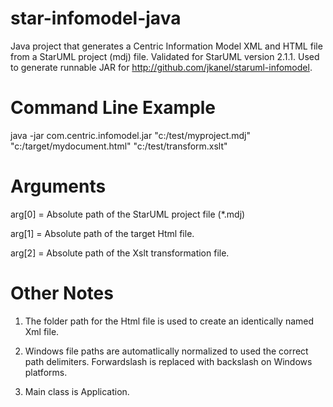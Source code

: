 # star-infomodel-java
Java project that generates a Centric Information Model XML and HTML file from a StarUML project (mdj) file. Validated for StarUML version 2.1.1.  Used to generate runnable JAR for http://github.com/jkanel/staruml-infomodel.

# Command Line Example
java -jar com.centric.infomodel.jar "c:/test/myproject.mdj" "c:/target/mydocument.html" "c:/test/transform.xslt"


# Arguments
arg[0] = Absolute path of the StarUML project file (*.mdj)

arg[1] = Absolute path of the target Html file.  

arg[2] = Absolute path of the Xslt transformation file.

# Other Notes
1. The folder path for the Html file is used to create an identically named Xml file.

2. Windows file paths are automatlically normalized to used the correct path delimiters.  Forwardslash is replaced with backslash on Windows platforms.

3. Main class is Application.
